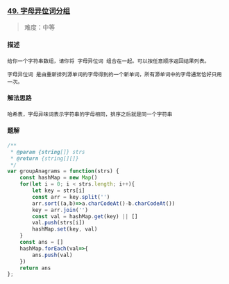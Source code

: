 ### [49. 字母异位词分组](https://leetcode.cn/problems/group-anagrams/)

> 难度：中等

#### 描述

```
给你一个字符串数组，请你将 字母异位词 组合在一起。可以按任意顺序返回结果列表。

字母异位词 是由重新排列源单词的字母得到的一个新单词，所有源单词中的字母通常恰好只用一次。
```

#### 解法思路

```
哈希表，字母异味词表示字符串的字母相同，排序之后就是同一个字符串
```

#### 题解

```js
/**
 * @param {string[]} strs
 * @return {string[][]}
 */
var groupAnagrams = function(strs) {
    const hashMap = new Map()
    for(let i = 0; i < strs.length; i++){
        let key = strs[i]
        const arr = key.split('')
        arr.sort((a,b)=>a.charCodeAt()-b.charCodeAt())
        key = arr.join('')
        const val = hashMap.get(key) || []
        val.push(strs[i])
        hashMap.set(key, val)
    }
    const ans = []
    hashMap.forEach(val=>{
        ans.push(val)
    })
    return ans
};
```
